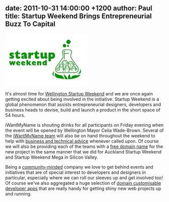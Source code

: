 date: 2011-10-31 14:00:00 +1200
author: Paul
title: Startup Weekend Brings Entrepreneurial Buzz To Capital
----

![sw65.jpg](/media/2011-10-31-sw65.jpg)

It's almost time for [Wellington Startup Weekend](http://wellington.startupweekend.org/) and we are once again getting excited about being involved in the initiative. Startup Weekend is a global phenomenon that assists entrepreneurial designers, developers and business heads to devise, build and launch a product in the short space of 54 hours.

iWantMyName is shouting drinks for all participants on Friday evening when the event will be opened by Wellington Mayor Celia Wade-Brown. Several of the [iWantMyName team](https://iwantmyname.co.nz/about) will also be on hand throughout the weekend to help with [business and technical advice](https://iwantmyname.com/blog/2011/03/startup-weekend-resources.html) whenever called upon. Of course we will also be providing each of the teams with a [free domain name](https://iwantmyname.com/blog/2011/09/iwantmyname-backs-startup-weekend.html) for the new project in the same manner that we did for Auckland Startup Weekend and Startup Weekend Mega in Silicon Valley.

Being a [community-minded](https://iwantmyname.com/blog/2011/10/being-good-neighbours.html) company we love to get behind events and initiatives that are of special interest to developers and designers in particular, especially where we can roll our sleeves up and get involved too! Of course we've also aggregated a huge selection of [domain customisable developer apps](https://iwantmyname.co.nz/services/developer/) that are really handy for getting shiny new web projects up and running.
